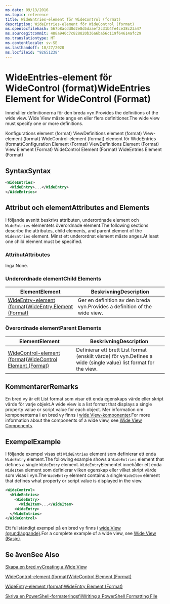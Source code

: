 ```yaml
---
ms.date: 09/13/2016
ms.topic: reference
title: WideEntries-element för WideControl (format)
description: WideEntries-element för WideControl (format)
ms.openlocfilehash: 567b8acdd0d2e8d5daaef2c31b4fe4ce38c23a47
ms.sourcegitcommit: 488a940c7c828820b36a6ba56c119f64614afc29
ms.translationtype: MT
ms.contentlocale: sv-SE
ms.lasthandoff: 10/27/2020
ms.locfileid: "92651238"
---
```

# <a name="wideentries-element-for-widecontrol-format"></a><span data-ttu-id="33bd6-103">WideEntries-element för WideControl (format)</span><span class="sxs-lookup"><span data-stu-id="33bd6-103">WideEntries Element for WideControl (Format)</span></span>

<span data-ttu-id="33bd6-104">Innehåller definitionerna för den breda vyn.</span><span class="sxs-lookup"><span data-stu-id="33bd6-104">Provides the definitions of the wide view.</span></span> <span data-ttu-id="33bd6-105">Wide View måste ange en eller flera definitioner.</span><span class="sxs-lookup"><span data-stu-id="33bd6-105">The wide view must specify one or more definitions.</span></span>

<span data-ttu-id="33bd6-106">Konfigurations element (format) ViewDefinitions element (format) View-element (format) WideControl-element (format) element för WideEntries (format)</span><span class="sxs-lookup"><span data-stu-id="33bd6-106">Configuration Element (Format) ViewDefinitions Element (Format) View Element (Format) WideControl Element (Format) WideEntries Element (Format)</span></span>

## <a name="syntax"></a><span data-ttu-id="33bd6-107">Syntax</span><span class="sxs-lookup"><span data-stu-id="33bd6-107">Syntax</span></span>

```xml
<WideEntries>
  <WideEntry>...</WideEntry>
</WideEntries>

```

## <a name="attributes-and-elements"></a><span data-ttu-id="33bd6-108">Attribut och element</span><span class="sxs-lookup"><span data-stu-id="33bd6-108">Attributes and Elements</span></span>

<span data-ttu-id="33bd6-109">I följande avsnitt beskrivs attributen, underordnade element och `WideEntries` elementets överordnade element.</span><span class="sxs-lookup"><span data-stu-id="33bd6-109">The following sections describe the attributes, child elements, and parent element of the `WideEntries` element.</span></span> <span data-ttu-id="33bd6-110">Minst ett underordnat element måste anges.</span><span class="sxs-lookup"><span data-stu-id="33bd6-110">At least one child element must be specified.</span></span>

### <a name="attributes"></a><span data-ttu-id="33bd6-111">Attribut</span><span class="sxs-lookup"><span data-stu-id="33bd6-111">Attributes</span></span>

<span data-ttu-id="33bd6-112">Inga.</span><span class="sxs-lookup"><span data-stu-id="33bd6-112">None.</span></span>

### <a name="child-elements"></a><span data-ttu-id="33bd6-113">Underordnade element</span><span class="sxs-lookup"><span data-stu-id="33bd6-113">Child Elements</span></span>

|<span data-ttu-id="33bd6-114">Element</span><span class="sxs-lookup"><span data-stu-id="33bd6-114">Element</span></span>|<span data-ttu-id="33bd6-115">Beskrivning</span><span class="sxs-lookup"><span data-stu-id="33bd6-115">Description</span></span>|
|-------------|-----------------|
|[<span data-ttu-id="33bd6-116">WideEntry-element (format)</span><span class="sxs-lookup"><span data-stu-id="33bd6-116">WideEntry Element (Format)</span></span>](./wideentry-element-for-widecontrol-format.md)|<span data-ttu-id="33bd6-117">Ger en definition av den breda vyn.</span><span class="sxs-lookup"><span data-stu-id="33bd6-117">Provides a definition of the wide view.</span></span>|

### <a name="parent-elements"></a><span data-ttu-id="33bd6-118">Överordnade element</span><span class="sxs-lookup"><span data-stu-id="33bd6-118">Parent Elements</span></span>

|<span data-ttu-id="33bd6-119">Element</span><span class="sxs-lookup"><span data-stu-id="33bd6-119">Element</span></span>|<span data-ttu-id="33bd6-120">Beskrivning</span><span class="sxs-lookup"><span data-stu-id="33bd6-120">Description</span></span>|
|-------------|-----------------|
|[<span data-ttu-id="33bd6-121">WideControl-element (format)</span><span class="sxs-lookup"><span data-stu-id="33bd6-121">WideControl Element (Format)</span></span>](./widecontrol-element-format.md)|<span data-ttu-id="33bd6-122">Definierar ett brett List format (enskilt värde) för vyn.</span><span class="sxs-lookup"><span data-stu-id="33bd6-122">Defines a wide (single value) list format for the view.</span></span>|

## <a name="remarks"></a><span data-ttu-id="33bd6-123">Kommentarer</span><span class="sxs-lookup"><span data-stu-id="33bd6-123">Remarks</span></span>

<span data-ttu-id="33bd6-124">En bred vy är ett List format som visar ett enda egenskaps värde eller skript värde för varje objekt.</span><span class="sxs-lookup"><span data-stu-id="33bd6-124">A wide view is a list format that displays a single property value or script value for each object.</span></span> <span data-ttu-id="33bd6-125">Mer information om komponenterna i en bred vy finns i [wide View-komponenter](./creating-a-wide-view.md).</span><span class="sxs-lookup"><span data-stu-id="33bd6-125">For more information about the components of a wide view, see [Wide View Components](./creating-a-wide-view.md).</span></span>

## <a name="example"></a><span data-ttu-id="33bd6-126">Exempel</span><span class="sxs-lookup"><span data-stu-id="33bd6-126">Example</span></span>

<span data-ttu-id="33bd6-127">I följande exempel visas ett `WideEntries` element som definierar ett enda `WideEntry` element.</span><span class="sxs-lookup"><span data-stu-id="33bd6-127">The following example shows a `WideEntries` element that defines a single `WideEntry` element.</span></span> <span data-ttu-id="33bd6-128">`WideEntry`Elementet innehåller ett enda `WideItem` element som definierar vilken egenskap eller vilket skript värde som visas i vyn.</span><span class="sxs-lookup"><span data-stu-id="33bd6-128">The `WideEntry` element contains a single `WideItem` element that defines what property or script value is displayed in the view.</span></span>

```xml
<WideControl>
  <WideEntries>
    <WideEntry>
      <WideItem>...</WideItem>
    <WideEntry>
  </WideEntries>
</WideControl>
```

<span data-ttu-id="33bd6-129">Ett fullständigt exempel på en bred vy finns i [wide View (grundläggande)](./wide-view-basic.md).</span><span class="sxs-lookup"><span data-stu-id="33bd6-129">For a complete example of a wide view, see [Wide View (Basic)](./wide-view-basic.md).</span></span>

## <a name="see-also"></a><span data-ttu-id="33bd6-130">Se även</span><span class="sxs-lookup"><span data-stu-id="33bd6-130">See Also</span></span>

[<span data-ttu-id="33bd6-131">Skapa en bred vy</span><span class="sxs-lookup"><span data-stu-id="33bd6-131">Creating a Wide View</span></span>](./creating-a-wide-view.md)

[<span data-ttu-id="33bd6-132">WideControl-element (format)</span><span class="sxs-lookup"><span data-stu-id="33bd6-132">WideControl Element (Format)</span></span>](./widecontrol-element-format.md)

[<span data-ttu-id="33bd6-133">WideEntry-element (format)</span><span class="sxs-lookup"><span data-stu-id="33bd6-133">WideEntry Element (Format)</span></span>](./wideentry-element-for-widecontrol-format.md)

[<span data-ttu-id="33bd6-134">Skriva en PowerShell-formateringsfil</span><span class="sxs-lookup"><span data-stu-id="33bd6-134">Writing a PowerShell Formatting File</span></span>](./writing-a-powershell-formatting-file.md)
